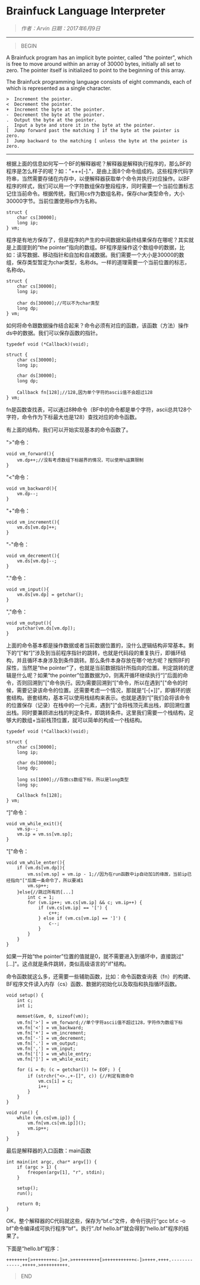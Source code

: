 
# Brainfuck Language Interpreter

> *作者：Arvin 日期：2017年6月9日*

----------------------------------------

>BEGIN

A Brainfuck program has an implicit byte pointer, called "the pointer", which is free to move around within an array of 30000 bytes, initially all set to zero. The pointer itself is initialized to point to the beginning of this array.

The Brainfuck programming language consists of eight commands, each of which is represented as a single character.

    >  Increment the pointer.
    <  Decrement the pointer.
    +  Increment the byte at the pointer.
    -  Decrement the byte at the pointer.
    .  Output the byte at the pointer.
    ,  Input a byte and store it in the byte at the pointer.
    [  Jump forward past the matching ] if the byte at the pointer is zero.
    ]  Jump backward to the matching [ unless the byte at the pointer is zero.

-------------------------------------------

根据上面的信息如何写一个BF的解释器呢？解释器是解释执行程序的，那么BF的程序是怎么样子的呢？如："+++[-]."，是由上面8个命令组成的。这些程序代码字符串，当然需要存储在内存中，以便解释器获取单个命令并执行对应操作。以BF程序的样式，我们可以用一个字符数组保存整段程序，同时需要一个当前位置标志记住当前命令。根据传统，我们用cs作为数组名称，保存char类型命令，大小30000字节。当前位置使用ip作为名称。

    struct {
        char cs[30000];
        long ip;
    } vm;

程序是有地方保存了，但是程序的产生的中间数据和最终结果保存在哪呢？其实就是上面提到的“the pointer”指向的数组。BF程序是操作这个数组中的数据，比如：读写数据、移动指针和自加和自减数据。我们需要一个大小是30000的数组，保存类型暂定为char类型，名称ds。一样的道理需要一个当前位置的标志，名称dp。

    struct {
        char cs[30000];
        long ip;
        
        char ds[30000];//可以不为char类型
        long dp;
    } vm;

如何将命令跟数据操作结合起来？命令必须有对应的函数，该函数（方法）操作ds中的数据。我们可以保存函数的指针。

    typedef void (*Callback)(void);
    
    struct {
        char cs[30000];
        long ip;
        
        char ds[30000];
        long dp;

        Callback fn[128];//128,因为单个字符的ascii值不会超过128
    } vm;

fn是函数查找表，可以通过8种命令（BF中的命令都是单个字符，ascii总共128个字符，命令作为下标最大也是128）查找对应的命令函数。

有上面的结构，我们可以开始实现基本的命令函数了。

">"命令：

    void vm_forward(){
        vm.dp++;//没有考虑数组下标越界的情况，可以使用%运算限制
    }

"<"命令：

    void vm_backward(){
        vm.dp--;
    }

"+"命令：

    void vm_increment(){
        vm.ds[vm.dp]++;
    }

"-"命令：

    void vm_decrement(){
        vm.ds[vm.dp]--;
    }

"."命令：

    void vm_input(){
        vm.ds[vm.dp] = getchar();
    }

","命令：

    void vm_output(){
        putchar(vm.ds[vm.dp]);
    }

上面的命令基本都是操作数据或者当前数据位置的，没什么逻辑结构非常基本。剩下的“[”和“]”涉及到当前程序指针的跳转，也就是代码段的重复执行，即循环结构，并且循环本身涉及到条件跳转。那么条件本身存放在哪个地方呢？按照BF的尿性，当然是“the pointer”了，也就是当前数据指针所指向的位置。判定跳转的逻辑是什么呢？如果“the pointer”位置数据为0，则离开循环继续执行“]”后面的命令，否则回溯到"["命令执行。因为需要回溯到“[”命令，所以在遇到"["命令的时候，需要记录该命令的位置。还需要考虑一个情况，那就是“[-[+]]”，即循环的嵌套结构。嵌套结构，基本可以使用栈结构来表示。也就是遇到“[”我们会将该命令的位置保存（记录）在栈中的一个元素，遇到"]"会将栈顶元素出栈，即回溯位置出栈。同时要兼顾进出栈的判定条件，即跳转条件。这里我们需要一个栈结构，足够大的数组+当前栈顶位置，就可以简单的构成一个栈结构。

    typedef void (*Callback)(void);
    
    struct {
        char cs[30000];
        long ip;
        
        char ds[30000];
        long dp;

        long ss[1000];//存放cs数组下标，所以是long类型
        long sp;

        Callback fn[128];
    } vm;


“]”命令：

    void vm_while_exit(){
        vm.sp--;
        vm.ip = vm.ss[vm.sp];
    }

"["命令：

    void vm_while_enter(){
        if (vm.ds[vm.dp]){
            vm.ss[vm.sp] = vm.ip - 1;//因为在run函数中ip自动加1的缘故，当前ip已经指向"["后面一条命令了，所以要减1
            vm.sp++;
        }else{//跳过所有的[...]
            int c = 1;
            for (vm.ip++; vm.cs[vm.ip] && c; vm.ip++) {
                if (vm.cs[vm.ip] == '[') {
                    c++;
                } else if (vm.cs[vm.ip] == ']') {
                    c--;
                }
            }
        }
    }

如果一开始“the pointer”位置的值就是0，就不需要进入到循环中，直接跳过"[...]"。这点就是条件跳转，类似高级语言的"if"结构。

命令函数就这么多，还需要一些辅助函数，比如：命令函数查询表（fn）的构建、BF程序文件读入内存（cs）函数、数据的初始化以及取指和执指循环函数。

    void setup() {
        int c;
        int i;
    
        memset(&vm, 0, sizeof(vm));
        vm.fn['>'] = vm_forward;//单个字符ascii值不超过128，字符作为数组下标
        vm.fn['<'] = vm_backward;
        vm.fn['+'] = vm_increment;
        vm.fn['-'] = vm_decrement;
        vm.fn['.'] = vm_output;
        vm.fn[','] = vm_input;
        vm.fn['['] = vm_while_entry;
        vm.fn[']'] = vm_while_exit;
    
        for (i = 0; (c = getchar()) != EOF; ) {
            if (strchr("<>.,+-[]", c)) {//判定有效命令
                vm.cs[i] = c;
                i++;
            }
        }
    }

    void run() {
        while (vm.cs[vm.ip]) {
            vm.fn[vm.cs[vm.ip]]();
            vm.ip++;
        }
    }

最后是解释器的入口函数：main函数

    int main(int argc, char* argv[]) {
        if (argc > 1) {  
            freopen(argv[1], "r", stdin);  
        }  
    
        setup();  
        run();  
    
        return 0;  
    }

OK，整个解释器的C代码就这些，保存为“bf.c”文件，命令行执行“gcc bf.c -o bf”命令编译成可执行程序"bf"。执行“./bf hello.bf”就会得到"hello.bf"程序的结果了。

下面是“hello.bf”程序：

    ++++++++[>++++++++<-]>+.>++++++++++[>+++++++++++<-]>++++.++++.-------------.+++++.>++++++++++.

>END
